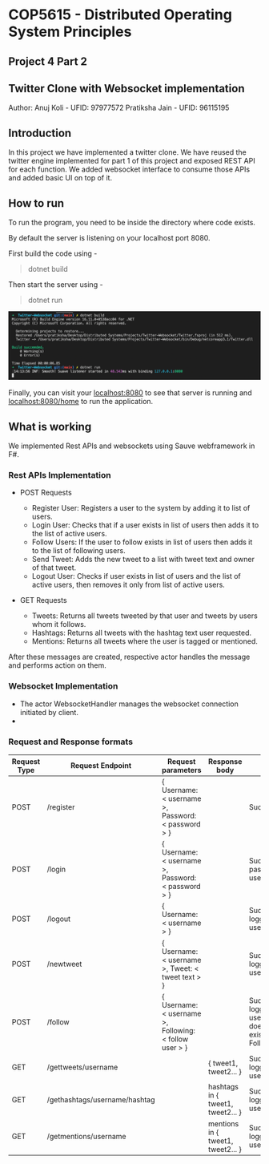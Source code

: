 # COP5615 - Distributed Operating System Principles
## Project 4 Part 2
## Twitter Clone with Websocket implementation

Author: 
Anuj Koli - UFID: 97977572 
Pratiksha Jain - UFID: 96115195

## Introduction
In this project we have implemented a twitter clone. We have reused the twitter engine implemented for part 1 of this project and exposed REST API for each function. We added websocket interface to consume those APIs and added basic UI on top of it. 

## How to run 
To run the program, you need to be inside the directory where code exists.

By default the server is listening on your localhost port 8080.

First build the code using - 
> dotnet build

Then start the server using - 
> dotnet run

![Terminal](./resources/terminal.png)

Finally, you can visit your <localhost:8080> to see that server is running and <localhost:8080/home> to run the application.

## What is working
We implemented Rest APIs and websockets using Sauve webframework in F#. 

### Rest APIs Implementation
- POST Requests 
  - Register User: Registers a user to the system by adding it to list of users.
  - Login User: Checks that if a user exists in list of users then adds it to the list of active users.
  - Follow Users: If the user to follow exists in list of users then adds it to the list of following users.
  - Send Tweet: Adds the new tweet to a list with tweet text and owner of that tweet. 
  - Logout User: Checks if user exists in list of users and the list of active users, then removes it only from list of active users.
 
- GET Requests 
  - Tweets: Returns all tweets tweeted by that user and tweets by users whom it follows. 
  - Hashtags: Returns all tweets with the hashtag text user requested. 
  - Mentions: Returns all tweets where the user is tagged or mentioned. 

After these messages are created, respective actor handles the message and performs action on them.

### Websocket Implementation
- The actor WebsocketHandler manages the websocket connection initiated by client. 
- 

### Request and Response formats
| Request Type | Request Endpoint | Request parameters | Response body | Response comments |
|-----------|--------------|----------------|----------------|----------------|
| POST | /register | { Username: < username >, Password: < password > } | | Success/Failure |
| POST | /login | { Username: < username >, Password: < password > } | | Success/Incorrect password/New user |
| POST | /logout | { Username: < username > } | | Success/Not logged in/New user |
| POST | /newtweet | { Username: < username >, Tweet: < tweet text > } | | Success/Not logged in/New user |
| POST | /follow | { Username: < username >, Following: < follow user > } | | Success/Not logged in/New user/Follower does not exist/Already Following |
| GET | /gettweets/username | | { tweet1, tweet2... } | Success/Not logged in/New user |
| GET | /gethashtags/username/hashtag | | hashtags in { tweet1, tweet2... } | Success/Not logged in/New user |
| GET | /getmentions/username | | mentions in { tweet1, tweet2... } | Success/Not logged in/New user |